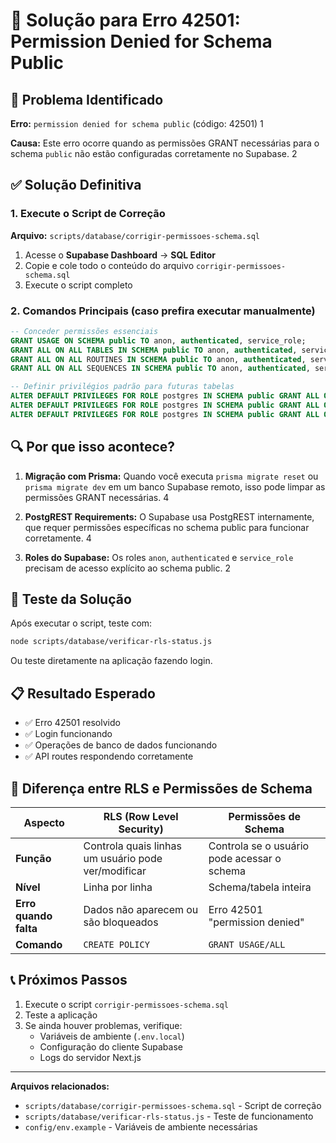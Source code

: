 # 🔧 Solução para Erro 42501: Permission Denied for Schema Public

## 🚨 Problema Identificado

**Erro:** `permission denied for schema public` (código: 42501) <mcreference link="https://github.com/orgs/supabase/discussions/4687" index="1">1</mcreference>

**Causa:** Este erro ocorre quando as permissões GRANT necessárias para o schema `public` não estão configuradas corretamente no Supabase. <mcreference link="https://www.reddit.com/r/Supabase/comments/nd5pz3/permissions_issue_using_supabase_client/" index="2">2</mcreference>

## ✅ Solução Definitiva

### 1. Execute o Script de Correção

**Arquivo:** `scripts/database/corrigir-permissoes-schema.sql`

1. Acesse o **Supabase Dashboard** → **SQL Editor**
2. Copie e cole todo o conteúdo do arquivo `corrigir-permissoes-schema.sql`
3. Execute o script completo

### 2. Comandos Principais (caso prefira executar manualmente)

```sql
-- Conceder permissões essenciais
GRANT USAGE ON SCHEMA public TO anon, authenticated, service_role;
GRANT ALL ON ALL TABLES IN SCHEMA public TO anon, authenticated, service_role;
GRANT ALL ON ALL ROUTINES IN SCHEMA public TO anon, authenticated, service_role;
GRANT ALL ON ALL SEQUENCES IN SCHEMA public TO anon, authenticated, service_role;

-- Definir privilégios padrão para futuras tabelas
ALTER DEFAULT PRIVILEGES FOR ROLE postgres IN SCHEMA public GRANT ALL ON TABLES TO anon, authenticated, service_role;
ALTER DEFAULT PRIVILEGES FOR ROLE postgres IN SCHEMA public GRANT ALL ON ROUTINES TO anon, authenticated, service_role;
ALTER DEFAULT PRIVILEGES FOR ROLE postgres IN SCHEMA public GRANT ALL ON SEQUENCES TO anon, authenticated, service_role;
```

## 🔍 Por que isso acontece?

1. **Migração com Prisma:** Quando você executa `prisma migrate reset` ou `prisma migrate dev` em um banco Supabase remoto, isso pode limpar as permissões GRANT necessárias. <mcreference link="https://stackoverflow.com/questions/67551593/supabase-client-permission-denied-for-schema-public" index="4">4</mcreference>

2. **PostgREST Requirements:** O Supabase usa PostgREST internamente, que requer permissões específicas no schema public para funcionar corretamente. <mcreference link="https://stackoverflow.com/questions/67551593/supabase-client-permission-denied-for-schema-public" index="4">4</mcreference>

3. **Roles do Supabase:** Os roles `anon`, `authenticated` e `service_role` precisam de acesso explícito ao schema public. <mcreference link="https://www.reddit.com/r/Supabase/comments/nd5pz3/permissions_issue_using_supabase_client/" index="2">2</mcreference>

## 🧪 Teste da Solução

Após executar o script, teste com:

```bash
node scripts/database/verificar-rls-status.js
```

Ou teste diretamente na aplicação fazendo login.

## 📋 Resultado Esperado

- ✅ Erro 42501 resolvido
- ✅ Login funcionando
- ✅ Operações de banco de dados funcionando
- ✅ API routes respondendo corretamente

## 🔗 Diferença entre RLS e Permissões de Schema

| Aspecto | RLS (Row Level Security) | Permissões de Schema |
|---------|-------------------------|---------------------|
| **Função** | Controla quais linhas um usuário pode ver/modificar | Controla se o usuário pode acessar o schema |
| **Nível** | Linha por linha | Schema/tabela inteira |
| **Erro quando falta** | Dados não aparecem ou são bloqueados | Erro 42501 "permission denied" |
| **Comando** | `CREATE POLICY` | `GRANT USAGE/ALL` |

## 📞 Próximos Passos

1. Execute o script `corrigir-permissoes-schema.sql`
2. Teste a aplicação
3. Se ainda houver problemas, verifique:
   - Variáveis de ambiente (`.env.local`)
   - Configuração do cliente Supabase
   - Logs do servidor Next.js

---

**Arquivos relacionados:**
- `scripts/database/corrigir-permissoes-schema.sql` - Script de correção
- `scripts/database/verificar-rls-status.js` - Teste de funcionamento
- `config/env.example` - Variáveis de ambiente necessárias
